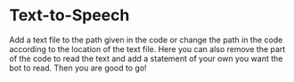 # Text-to-Speech


Add a text file to the path given in the code or change the path in the code according to the location of the text file.
Here you can also remove the part of the code to read the text and add a statement of your own you want the bot to read.
Then you are good to go!

